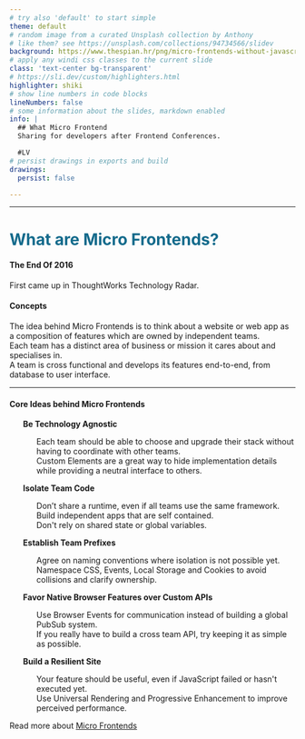 ```yaml
---
# try also 'default' to start simple
theme: default
# random image from a curated Unsplash collection by Anthony
# like them? see https://unsplash.com/collections/94734566/slidev
background: https://www.thespian.hr/png/micro-frontends-without-javascript-components.png
# apply any windi css classes to the current slide
class: 'text-center bg-transparent'
# https://sli.dev/custom/highlighters.html
highlighter: shiki
# show line numbers in code blocks
lineNumbers: false
# some information about the slides, markdown enabled
info: |
  ## What Micro Frontend
  Sharing for developers after Frontend Conferences.

  #LV
# persist drawings in exports and build
drawings:
  persist: false

---
```

<style>
.slidev-layout {
  background-color: #fdcf95;
  color: white;
}
ul, ol, li {
  list-style: none;
}
h1 {
  color: #146b8c;
}
</style>
---

# What are Micro Frontends?

<h4>The End Of 2016</h4>
<p>First came up in ThoughtWorks Technology Radar.</p>


<h4>Concepts</h4>
<p>The idea behind Micro Frontends is to think about a website or web app as a composition of features which are owned by independent teams.<br>Each team has a distinct area of business or mission it cares about and specialises in.<br>A team is cross functional and develops its features end-to-end, from database to user interface.</p>

---

<h4>Core Ideas behind Micro Frontends</h4>

- **Be Technology Agnostic**
  + Each team should be able to choose and upgrade their stack without having to coordinate with other teams.<br>Custom Elements are a great way to hide implementation details while providing a neutral interface to others.

- **Isolate Team Code**
  + Don’t share a runtime, even if all teams use the same framework.<br>Build independent apps that are self contained.<br>Don't rely on shared state or global variables.

- **Establish Team Prefixes**
  + Agree on naming conventions where isolation is not possible yet.<br>Namespace CSS, Events, Local Storage and Cookies to avoid collisions and clarify ownership.

- **Favor Native Browser Features over Custom APIs**
  + Use Browser Events for communication instead of building a global PubSub system.<br>If you really have to build a cross team API, try keeping it as simple as possible.

- **Build a Resilient Site**
  + Your feature should be useful, even if JavaScript failed or hasn't executed yet.<br>Use Universal Rendering and Progressive Enhancement to improve perceived performance.

Read more about [Micro Frontends](https://micro-frontends.org/)
